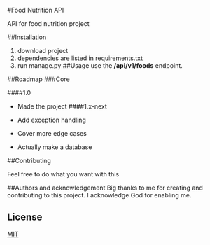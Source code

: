 #Food Nutrition API

API for food nutrition project

##Installation
1. download project
2. dependencies are listed in requirements.txt
3. run manage.py
##Usage
use the **/api/v1/foods** endpoint.

##Roadmap
###Core

####1.0
* Made the project
####1.x-next

* Add exception handling
* Cover more edge cases
* Actually make a database

##Contributing

Feel free to do what you want with this

##Authors and acknowledgement
Big thanks to me for creating and contributing to this project.
I acknowledge God for enabling me.

## License
[MIT](https://choosealicense.com/licenses/mit/)